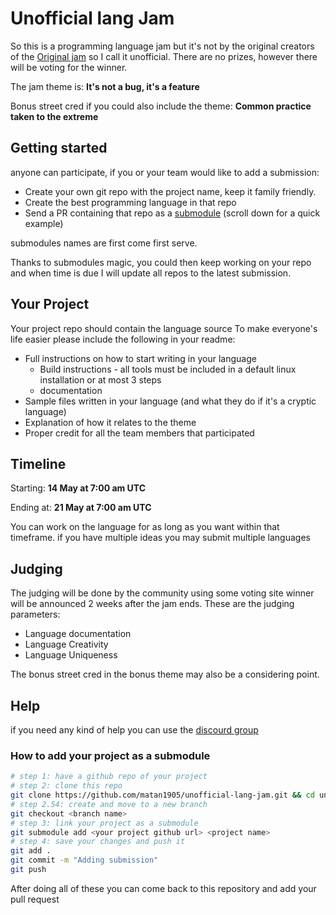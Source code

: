 # Unofficial lang Jam
So this is a programming language jam but it's not by the original creators of the [Original jam](https://github.com/langjam/langjam) so I call it unofficial.
There are no prizes, however there will be voting for the winner.

The jam theme is: **It's not a bug, it's a feature**

Bonus street cred if you could also include the theme: **Common practice taken to the extreme**

## Getting started
anyone can participate, if you or your team would like to add a submission:
* Create your own git repo with the project name, keep it family friendly.
* Create the best programming language in that repo
* Send a PR containing that repo as a [submodule](https://github.blog/2016-02-01-working-with-submodules/) (scroll down for a quick example)

submodules names are first come first serve.

Thanks to submodules magic, you could then keep working on your repo and when time is due I will update all repos to the latest submission.

## Your Project
Your project repo should contain the language source
To make everyone's life easier please include the following in your readme:
* Full instructions on how to start writing in your language
	* Build instructions - all tools must be included in a default linux installation or at most 3 steps
	* documentation
* Sample files written in your language (and what they do if it's a cryptic language)
* Explanation of how it relates to the theme
* Proper credit for all the team members that participated

## Timeline
Starting: **14 May at 7:00 am UTC**

Ending at: **21 May at 7:00 am UTC**

You can work on the language for as long as you want within that timeframe. if you have multiple ideas you may submit multiple languages

## Judging
The judging will be done by the community using some voting site
winner will be announced 2 weeks after the jam ends.
These are the judging parameters:
* Language documentation
* Language Creativity
* Language Uniqueness

The bonus street cred in the bonus theme may also be a considering point.

## Help
if you need any kind of help you can use the [discourd group](https://discord.gg/YxuJPVuyQ9)

### How to add your project as a submodule
```bash
# step 1: have a github repo of your project
# step 2: clone this repo
git clone https://github.com/matan1905/unofficial-lang-jam.git && cd unofficial-lang-jam
# step 2.54: create and move to a new branch
git checkout <branch name>
# step 3: link your project as a submodule
git submodule add <your project github url> <project name>
# step 4: save your changes and push it
git add .
git commit -m "Adding submission"
git push
```
After doing all of these you can come back to this repository and add your pull request

